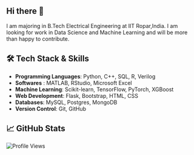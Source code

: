 ## Hi there 👋

I am majoring in B.Tech Electrical Engineering at IIT Ropar,India. I am looking for work in Data Science and Machine Learning and will be more than happy to contribute.


## 🛠️ **Tech Stack & Skills**

- **Programming Languages**: Python, C++, SQL, R, Verilog
- **Softwares** : MATLAB, RStudio, Microsoft Excel
- **Machine Learning**: Scikit-learn, TensorFlow, PyTorch, XGBoost
- **Web Development**: Flask, Bootstrap, HTML, CSS
- **Databases**: MySQL, Postgres, MongoDB
- **Version Control**: Git, GitHub

## 📈 **GitHub Stats**

![Profile Views](https://komarev.com/ghpvc/?username=ranjeetsohanpal&color=blue)

